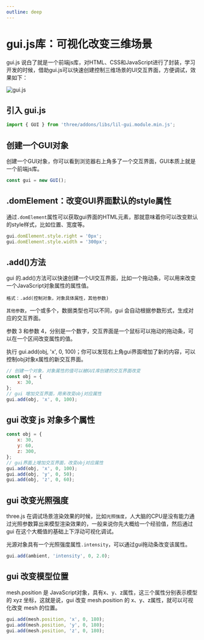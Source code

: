 ```yaml
---
outline: deep
---
```


# gui.js库：可视化改变三维场景

gui.js 说白了就是一个前端js库，对HTML、CSS和JavaScript进行了封装，学习开发的时候，借助gui.js可以快速创建控制三维场景的UI交互界面，方便调试，效果如下：

![gui.js](/phaseA/gui.jpg)

## 引入 gui.js

```js
import { GUI } from 'three/addons/libs/lil-gui.module.min.js';
```
## 创建一个GUI对象

创建一个GUI对象，你可以看到浏览器右上角多了一个交互界面，GUI本质上就是一个前端js库。

```js
const gui = new GUI();
```

## .domElement：改变GUI界面默认的style属性

通过`.domElement`属性可以获取gui界面的HTML元素，那就意味着你可以改变默认的style样式，比如位置、宽度等。

```js
gui.domElement.style.right = '0px';
gui.domElement.style.width = '300px';
```

## .add()方法

gui 的.add()方法可以快速创建一个UI交互界面，比如一个拖动条，可以用来改变一个JavaScript对象属性的属性值。

`格式：.add(控制对象，对象具体属性，其他参数)`

`其他参数`，一个或多个，数据类型也可以不同，gui 会自动根据参数形式，生成对应的交互界面。

参数 3 和参数 4，分别是一个数字，交互界面是一个鼠标可以拖动的拖动条，可以在一个区间改变属性的值。

执行 gui.add(obj, 'x', 0, 100)；你可以发现右上角gui界面增加了新的内容，可以控制obj对象x属性的新交互界面。

```js
// 创建一个对象，对象属性的值可以被GUI库创建的交互界面改变
const obj = {
    x: 30,
};
// gui 增加交互界面，用来改变obj对应属性
gui.add(obj, 'x', 0, 100);
```

## gui 改变 js 对象多个属性

```js
const obj = {
    x: 30,
    y: 60,
    z: 300,
};
// gui界面上增加交互界面，改变obj对应属性
gui.add(obj, 'x', 0, 100);
gui.add(obj, 'y', 0, 50);
gui.add(obj, 'z', 0, 60);
```

## gui 改变光照强度

three.js 在调试场景渲染效果的时候，比如`光照强度`，人大脑的CPU是没有能力通过光照参数算出来模型渲染效果的，一般来说你先大概给一个经验值，然后通过 gui 在这个大概值的基础上下浮动可视化调试。

光源对象具有一个光照强度属性`.intensity`，可以通过gui拖动条改变该属性。

```js
gui.add(ambient, 'intensity', 0, 2.0);
```

## gui 改变模型位置

mesh.position 是 JavaScript对象，具有x、y、z属性，这三个属性分别表示模型的 xyz 坐标，这就是说，gui 改变 mesh.position 的 x、y、z属性，就可以可视化改变 mesh 的位置。

```js
gui.add(mesh.position, 'x', 0, 180);
gui.add(mesh.position, 'y', 0, 180);
gui.add(mesh.position, 'z', 0, 180);
```